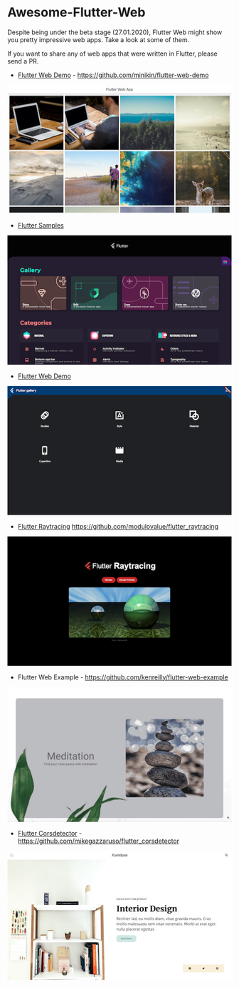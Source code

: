 # Awesome-Flutter-Web

Despite being under the beta stage (27.01.2020), Flutter Web might show you pretty impressive web apps. Take a look at some of them.

If you want to share any of web apps that were written in Flutter, please send a PR.

- [Flutter Web Demo](http://minikin.me/flutter-web-demo/#/) - https://github.com/minikin/flutter-web-demo

![Flutter Web Demo](images/flutter_web_demo.jpg)

- [Flutter Samples](https://flutter.github.io/samples/#/)

![Flutter Samples](images/flutter_samples.png)

- [Flutter Web Demo](https://flutter-web-demo.firebaseapp.com/#/)

![Flutter Web Demo](images/flutter_web_demo_2.png)

- [Flutter Raytracing](https://modulovalue.com/flutter_raytracing/#/) https://github.com/modulovalue/flutter_raytracing

![Flutter Raytracing](images/flutter_raytracing.png)

- Flutter Web Example - https://github.com/kenreilly/flutter-web-example

![Flutter Web Example](images/flutter_web_example.jpg)

- [Flutter Corsdetector](http://neevashramdial.me/furniture-flutter-web/#/) - https://github.com/mikegazzaruso/flutter_corsdetector

![Flutter Corsdetector](images/flutter_corsdetector.jpg)